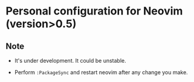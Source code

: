 # Personal configuration for Neovim (version>0.5)

## Note

* It's under development. It could be unstable.

* Perform `:PackageSync` and restart neovim after any change you make.
